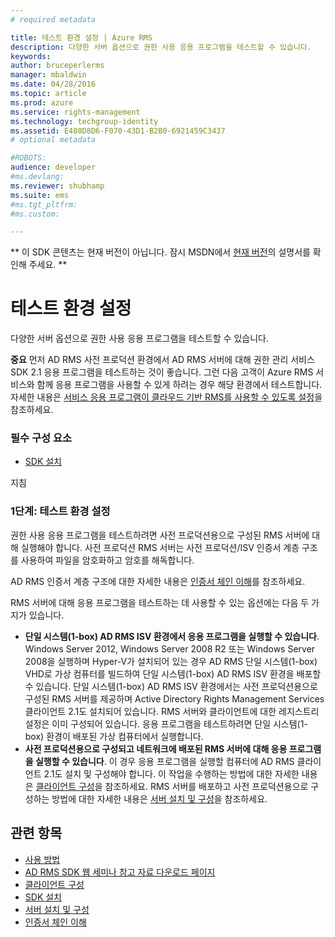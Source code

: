```yaml
---
# required metadata

title: 테스트 환경 설정 | Azure RMS
description: 다양한 서버 옵션으로 권한 사용 응용 프로그램을 테스트할 수 있습니다.
keywords:
author: bruceperlerms
manager: mbaldwin
ms.date: 04/28/2016
ms.topic: article
ms.prod: azure
ms.service: rights-management
ms.technology: techgroup-identity
ms.assetid: E480D8D6-F070-43D1-B2B0-6921459C3437
# optional metadata

#ROBOTS:
audience: developer
#ms.devlang:
ms.reviewer: shubhamp
ms.suite: ems
#ms.tgt_pltfrm:
#ms.custom:

---
```

** 이 SDK 콘텐츠는 현재 버전이 아닙니다. 잠시 MSDN에서 [현재 버전](https://msdn.microsoft.com/library/windows/desktop/hh535290(v=vs.85).aspx)의 설명서를 확인해 주세요. **
# 테스트 환경 설정

다양한 서버 옵션으로 권한 사용 응용 프로그램을 테스트할 수 있습니다.

**중요** 먼저 AD RMS 사전 프로덕션 환경에서 AD RMS 서버에 대해 권한 관리 서비스 SDK 2.1 응용 프로그램을 테스트하는 것이 좋습니다. 그런 다음 고객이 Azure RMS 서비스와 함께 응용 프로그램을 사용할 수 있게 하려는 경우 해당 환경에서 테스트합니다. 자세한 내용은 [서비스 응용 프로그램이 클라우드 기반 RMS를 사용할 수 있도록 설정](how-to-use-file-api-with-aadrm-cloud.md)을 참조하세요.

 

### 필수 구성 요소

-   [SDK 설치](create-your-first-rights-aware-application.md)

지침

### 1단계: 테스트 환경 설정

권한 사용 응용 프로그램을 테스트하려면 사전 프로덕션용으로 구성된 RMS 서버에 대해 실행해야 합니다. 사전 프로덕션 RMS 서버는 사전 프로덕션/ISV 인증서 계층 구조를 사용하여 파일을 암호화하고 암호를 해독합니다.

AD RMS 인증서 계층 구조에 대한 자세한 내용은 [인증서 체인 이해](understanding-certificate-chains.md)를 참조하세요.

RMS 서버에 대해 응용 프로그램을 테스트하는 데 사용할 수 있는 옵션에는 다음 두 가지가 있습니다.

-   **단일 시스템(1-box) AD RMS ISV 환경에서 응용 프로그램을 실행할 수 있습니다**. Windows Server 2012, Windows Server 2008 R2 또는 Windows Server 2008을 실행하며 Hyper-V가 설치되어 있는 경우 AD RMS 단일 시스템(1-box) VHD로 가상 컴퓨터를 빌드하여 단일 시스템(1-box) AD RMS ISV 환경을 배포할 수 있습니다. 단일 시스템(1-box) AD RMS ISV 환경에서는 사전 프로덕션용으로 구성된 RMS 서버를 제공하며 Active Directory Rights Management Services 클라이언트 2.1도 설치되어 있습니다. RMS 서버와 클라이언트에 대한 레지스트리 설정은 이미 구성되어 있습니다. 응용 프로그램을 테스트하려면 단일 시스템(1-box) 환경이 배포된 가상 컴퓨터에서 실행합니다.
-   **사전 프로덕션용으로 구성되고 네트워크에 배포된 RMS 서버에 대해 응용 프로그램을 실행할 수 있습니다**. 이 경우 응용 프로그램을 실행할 컴퓨터에 AD RMS 클라이언트 2.1도 설치 및 구성해야 합니다. 이 작업을 수행하는 방법에 대한 자세한 내용은 [클라이언트 구성](how-to-configure-the-ad-rms-client-2-0.md)을 참조하세요. RMS 서버를 배포하고 사전 프로덕션용으로 구성하는 방법에 대한 자세한 내용은 [서버 설치 및 구성](how-to-install-and-configure-an-rms-server.md)을 참조하세요.

## 관련 항목

* [사용 방법](how-to-use-msipc.md)
* [AD RMS SDK 웹 세미나 참고 자료 다운로드 페이지](https://connect.microsoft.com/site1170/Downloads/DownloadDetails.aspx?DownloadID=42440)
* [클라이언트 구성](how-to-configure-the-ad-rms-client-2-0.md)
* [SDK 설치](create-your-first-rights-aware-application.md)
* [서버 설치 및 구성](how-to-install-and-configure-an-rms-server.md)
* [인증서 체인 이해](understanding-certificate-chains.md)
 

 





<!--HONumber=Jun16_HO1-->


